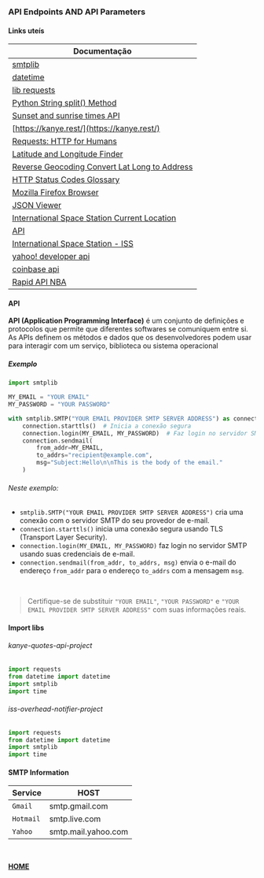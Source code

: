 ### API Endpoints AND API Parameters

#### Links uteís

| **Documentação**                                                                                              |
| ------------------------------------------------------------------------------------------------------------- |
| [smtplib](https://docs.python.org/3/library/smtplib.html)                                                     |
| [datetime](https://docs.python.org/3/library/datetime.html)                                                   |
| [lib requests](https://pypi.org/project/requests/)                                                            |
| [Python String split() Method](https://www.w3schools.com/python/ref_string_split.asp)                         |
| [Sunset and sunrise times API](https://sunrise-sunset.org/api)                                                |
| [https://kanye.rest/](https://kanye.rest/)                                                                    |
| [Requests: HTTP for Humans](https://docs.python-requests.org/en/latest/)                                      |
| [Latitude and Longitude Finder](https://www.latlong.net/)                                                     |
| [Reverse Geocoding Convert Lat Long to Address](https://www.latlong.net/Show-Latitude-Longitude.html)         |
| [HTTP Status Codes Glossary](https://www.webfx.com/web-development/glossary/http-status-codes/)               |
| [Mozilla Firefox Browser](https://www.mozilla.org/en-GB/firefox/new/)                                         |
| [JSON Viewer](https://chromewebstore.google.com/detail/json-viewer/gbmdgpbipfallnflgajpaliibnhdgobh)          |
| [International Space Station Current Location](http://open-notify.org/Open-Notify-API/ISS-Location-Now/)      |
| [API](https://pt.wikipedia.org/wiki/Interface_de_programa%C3%A7%C3%A3o_de_aplica%C3%A7%C3%B5es)               |
| [International Space Station - ISS](https://pt.wikipedia.org/wiki/Esta%C3%A7%C3%A3o_Espacial_Internacional)   |
| [yahoo! developer api](https://developer.yahoo.com/api/)                                                      |
| [coinbase api](https://www.coinbase.com/pt-br/developer-platform/products/exchange-api)                       |
| [Rapid API NBA](https://rapidapi.com/api-sports/api/api-nba)                                                  |


####  API

**API (Application Programming Interface)** é um conjunto de definições e protocolos que permite que diferentes softwares se comuniquem entre si. As APIs definem os métodos e dados que os desenvolvedores podem usar para interagir com um serviço, biblioteca ou sistema operacional

##### Exemplo

~~~Python
import smtplib

MY_EMAIL = "YOUR EMAIL"
MY_PASSWORD = "YOUR PASSWORD"

with smtplib.SMTP("YOUR EMAIL PROVIDER SMTP SERVER ADDRESS") as connection:
    connection.starttls()  # Inicia a conexão segura
    connection.login(MY_EMAIL, MY_PASSWORD)  # Faz login no servidor SMTP
    connection.sendmail(
        from_addr=MY_EMAIL,
        to_addrs="recipient@example.com",
        msg="Subject:Hello\n\nThis is the body of the email."
    )
~~~

###### Neste exemplo:

- `smtplib.SMTP("YOUR EMAIL PROVIDER SMTP SERVER ADDRESS")` cria uma conexão com o servidor SMTP do seu provedor de e-mail.
- `connection.starttls()` inicia uma conexão segura usando TLS (Transport Layer Security).
- `connection.login(MY_EMAIL, MY_PASSWORD)` faz login no servidor SMTP usando suas credenciais de e-mail.
- `connection.sendmail(from_addr, to_addrs, msg)` envia o e-mail do endereço `from_addr` para o endereço `to_addrs` com a mensagem `msg`.

<br>

> Certifique-se de substituir `"YOUR EMAIL"`, `"YOUR PASSWORD"` e `"YOUR EMAIL PROVIDER SMTP SERVER ADDRESS"` com suas informações reais.

#### Import libs

###### kanye-quotes-api-project

~~~Python
import requests
from datetime import datetime
import smtplib
import time
~~~

###### iss-overhead-notifier-project

~~~Python
import requests
from datetime import datetime
import smtplib
import time
~~~

#### SMTP Information

| **Service** | **HOST**            |
| ----------- | ------------------- |
| `Gmail`     | smtp.gmail.com      |
| `Hotmail`   | smtp.live.com       |
| `Yahoo`     | smtp.mail.yahoo.com |


<br>

[**HOME**](#api-endpoints-and-api-parameters)
